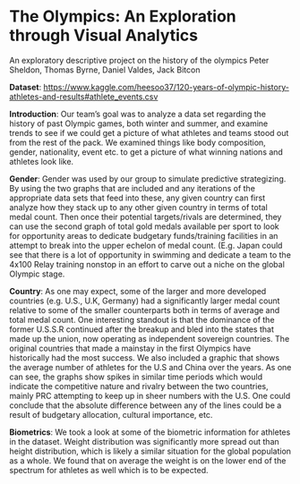 # The Olympics: An Exploration through Visual Analytics
An exploratory descriptive project on the history of the olympics
Peter Sheldon, Thomas Byrne, Daniel Valdes, Jack Bitcon

**Dataset**: https://www.kaggle.com/heesoo37/120-years-of-olympic-history-athletes-and-results#athlete_events.csv

**Introduction**:
Our team’s goal was to analyze a data set regarding the history of past Olympic games, both winter and summer, and examine trends to see if we could get a picture of what athletes and teams stood out from the rest of the pack. We examined things like body composition, gender, nationality, event etc. to get a picture of what winning nations and athletes look like.

**Gender**:
Gender was used by our group to simulate predictive strategizing. By using the two graphs that are included and any iterations of the appropriate data sets that feed into these, any given country can first analyze how they stack up to any other given country in terms of total medal count. Then once their potential targets/rivals are determined, they can use the second graph of total gold medals available per sport to look for opportunity areas to dedicate budgetary funds/training facilities in an attempt to break into the upper echelon of medal count. (E.g. Japan could see that there is a lot of opportunity in swimming and dedicate a team to the 4x100 Relay training nonstop in an effort to carve out a niche on the global Olympic stage.

**Country**:
As one may expect, some of the larger and more developed countries (e.g. U.S., U.K, Germany) had a significantly larger medal count relative to some of the smaller counterparts both in terms of average and total medal count. One interesting standout is that the dominance of the former U.S.S.R continued after the breakup and bled into the states that made up the union, now operating as independent sovereign countries. The original countries that made a mainstay in the first Olympics have historically had the most success. We also included a graphic that shows the average number of athletes for the U.S and China over the years. As one can see, the graphs show spikes in similar time periods which would indicate the competitive nature and rivalry between the two countries, mainly PRC attempting to keep up in sheer numbers with the U.S. One could conclude that the absolute difference between any of the lines could be a result of budgetary allocation, cultural importance, etc.

**Biometrics**:
We took a look at some of the biometric information for athletes in the dataset. Weight distribution was significantly more spread out than height distribution, which is likely a similar situation for the global population as a whole. We found that on average the weight is on the lower end of the spectrum for athletes as well which is to be expected.

